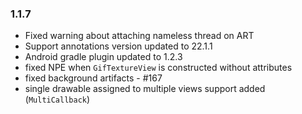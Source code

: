 ### 1.1.7
- Fixed warning about attaching nameless thread on ART
- Support annotations version updated to 22.1.1
- Android gradle plugin updated to 1.2.3
- fixed NPE when `GifTextureView` is constructed without attributes
- fixed background artifacts - #167
- single drawable assigned to multiple views support added (`MultiCallback`)
